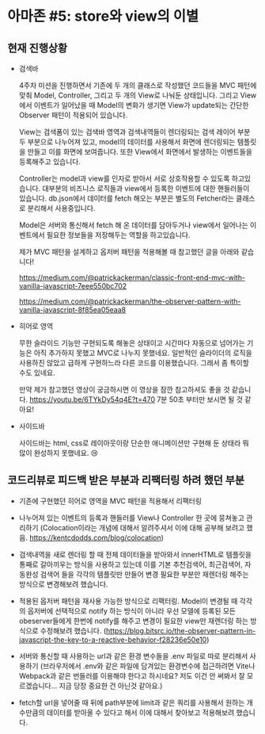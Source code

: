 # 아마존 #5: store와 view의 이별

## 현재 진행상황

- 검색바

    4주차 미션을 진행하면서 기존에 두 개의 클래스로 작성했던 코드들을 MVC 패턴에 맞춰 Model, Controller, 그리고 두 개의 View로 나눠둔 상태입니다. 그리고 View에서 이벤트가 일어났을 때 Model의 변화가 생기면 View가 update되는 간단한 Observer 패턴이 적용되어 있습니다.
    
    View는 검색폼이 있는 검색바 영역과 검색내역들이 렌더링되는 검색 레이어 부분 두 부분으로 나누어져 있고, model의 데이터를 사용해서 화면에 렌더링되는 템플릿을 만들고 이를 화면에 보여줍니다. 또한 View에서 화면에서 발생하는 이벤트들을 등록해주고 있습니다.

    Controller는 model과 view를 인자로 받아서 서로 상호작용할 수 있도록 하고있습니다. 대부분의 비즈니스 로직들과 view에서 등록한 이벤트에 대한 핸들러들이 있습니다. db.json에서 데이터를 fetch 해오는 부분은 별도의 Fetcher라는 클래스로 분리해서 사용중입니다.

    Model은 서버와 통신해서 fetch 해 온 데이터를 담아두거나 view에서 일어나는 이벤트에서 필요한 정보들을 저장해두는 역할을 하고있습니다.

    제가 MVC 패턴을 설계하고 옵저버 패턴을 적용해볼 때 참고했던 글을 아래와 같습니다!

    https://medium.com/@patrickackerman/classic-front-end-mvc-with-vanilla-javascript-7eee550bc702

    https://medium.com/@patrickackerman/the-observer-pattern-with-vanilla-javascript-8f85ea05eaa8

    
- 히어로 영역

    무한 슬라이드 기능만 구현되도록 해놓은 상태이고 시간마다 자동으로 넘어가는 기능은 아직 추가하지 못했고 MVC로 나누지 못했네요. 일반적인 슬라이더의 로직을 사용하진 않았고 급하게 구현하느라 다른 코드를 이용했습니다. 그래서 좀 특이할 수도 있네요.

    만약 제가 참고했던 영상이 궁금하시면 이 영상을 잠깐 참고하셔도 좋을 것 같습니다. https://youtu.be/6TYkDy54q4E?t=470 7분 50초 부터만 보시면 될 것 같아요!

- 사이드바

    사이드바는 html, css로 레이아웃이랑 단순한 애니메이션만 구현해 둔 상태라 뭐 많이 완성하지 못했네요. 😢

## 코드리뷰로 피드백 받은 부분과 리팩터링 하려 했던 부분

- 기존에 구현했던 히어로 영역을 MVC 패턴을 적용해서 리팩터링

- 나누어져 있는 이벤트의 등록과 핸들러를 View나 Controller 한 곳에 뭉쳐놓고 관리하기 (Colocation이라는 개념에 대해서 알려주셔서 이에 대해 공부해 보려고 했음. https://kentcdodds.com/blog/colocation)

- 검색내역을 새로 렌더링 할 때 전체 데이터들을 받아와서 innerHTML로 템플릿을 통째로 갈아끼우는 방식을 사용하고 있는데 이를 기본 추천검색어, 최근검색어, 자동완성 검색어 들을 각각의 템플릿만 만들어 변경 필요한 부분만 재렌더링 해주는 방식으로 변경해보려 했습니다.

- 적용된 옵저버 패턴을 재사용 가능한 방식으로 리팩터링. Model이 변경될 때 각각의 옵저버에 선택적으로 notify 하는 방식이 아니라 우선 모델에 등록된 모든 obeserver들에게 한번에 notify를 해주고 변경이 필요한 view만 재렌더링 하는 방식으로 수정해보려 했습니다. (https://blog.bitsrc.io/the-observer-pattern-in-javascript-the-key-to-a-reactive-behavior-f28236e50e10)

- 서버와 통신할 때 사용하는 url과 같은 환경 변수들을 .env 파일로 따로 분리해서 사용하기 (브라우저에서 .env와 같은 파일에 담겨있는 환경변수에 접근하려면 Vite나 Webpack과 같은 번들러를 이용해야 한다고 하시네요? 저도 이건 안 써봐서 잘 모르겠습니다... 지금 당장 중요한 건 아닌것 같아요.)

- fetch할 url을 넣어줄 때 뒤에 path부분에 limit과 같은 쿼리를 사용해서 원하는 개수만큼의 데이터를 받아올 수 있다고 해서 이에 대해서 찾아보고 적용해보려 했습니다.